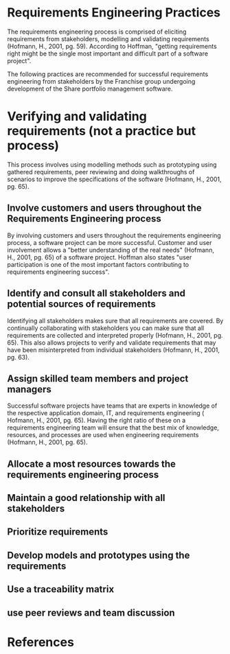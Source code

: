 # Requirements Engineering Practices


The requirements engineering process is comprised of eliciting requirements from stakeholders, modelling and validating requirements (Hofmann, H., 2001, pg. 59). According to Hoffman, "getting requirements right might be the single most important and difficult part of a software project".

The following practices are recommended for successful requirements engineering from stakeholders by the Franchise group undergoing development of the Share portfolio management software.


# Verifying and validating requirements (not a practice but process)

This process involves using modelling methods such as prototyping using gathered requirements, peer reviewing and doing walkthroughs of scenarios to improve the specifications of the software (Hofmann, H., 2001, pg. 65).

## Involve customers and users throughout the Requirements Engineering process

By involving customers and users throughout the requirements engineering process, a software project can be more successful. Customer and user involvement allows a "better understanding of the real needs" (Hofmann, H., 2001, pg. 65) of a software project. Hoffman also states "user participation is one of the most important factors contributing to requirements engineering success".

## Identify and consult all stakeholders and potential sources of requirements

Identifying all stakeholders makes sure that all requirements are covered. By continually collaborating with stakeholders you can make sure that all requirements are collected and interpreted properly (Hofmann, H., 2001, pg. 65). This also allows projects to verify and validate requirements that may have been misinterpreted from individual stakeholders (Hofmann, H., 2001, pg. 63).

## Assign skilled team members and project managers

Successful software projects have teams that are experts in knowledge of the respective application domain, IT, and requirements engineering ( Hofmann, H., 2001, pg. 65). Having the right ratio of these on a requirements engineering team will ensure that the best mix of knowledge, resources, and processes are used when engineering requirements (Hofmann, H., 2001, pg. 65).

## Allocate a most resources towards the requirements engineering process

## Maintain a good relationship with all stakeholders

## Prioritize requirements

## Develop models and prototypes using the requirements

## Use a traceability matrix

## use peer reviews and team discussion


# References


